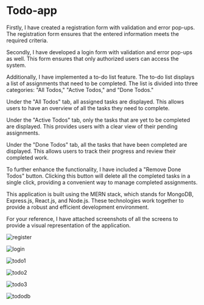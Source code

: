 # Todo-app

Firstly, I have created a registration form with validation and error pop-ups. The registration form ensures that the entered information meets the required criteria.

Secondly, I have developed a login form with validation and error pop-ups as well. This form ensures that only authorized users can access the system.

Additionally, I have implemented a to-do list feature. The to-do list displays a list of assignments that need to be completed. The list is divided into three categories: "All Todos," "Active Todos," and "Done Todos."

Under the "All Todos" tab, all assigned tasks are displayed. This allows users to have an overview of all the tasks they need to complete.

Under the "Active Todos" tab, only the tasks that are yet to be completed are displayed. This provides users with a clear view of their pending assignments.

Under the "Done Todos" tab, all the tasks that have been completed are displayed. This allows users to track their progress and review their completed work.

To further enhance the functionality, I have included a "Remove Done Todos" button. Clicking this button will delete all the completed tasks in a single click, providing a convenient way to manage completed assignments.

This application is built using the MERN stack, which stands for MongoDB, Express.js, React.js, and Node.js. These technologies work together to provide a robust and efficient development environment.

For your reference, I have attached screenshots of all the screens to provide a visual representation of the application.


![register](https://github.com/ShreyaChandurkar/Todo-app/assets/132133982/811a4358-d21f-4d07-aaf3-8ea4bcea1664)

![login](https://github.com/ShreyaChandurkar/Todo-app/assets/132133982/180c4017-cc5a-426f-8faa-1735d6b885d0)

![todo1](https://github.com/ShreyaChandurkar/Todo-app/assets/132133982/d0847d48-b793-4132-acab-eaeb05293c9f)

![todo2](https://github.com/ShreyaChandurkar/Todo-app/assets/132133982/51d9c298-5806-4990-8e77-96f9a2c2a2be)

![todo3](https://github.com/ShreyaChandurkar/Todo-app/assets/132133982/eb9a2d0a-c247-4421-8b37-60842157d00a)

![tododb](https://github.com/ShreyaChandurkar/Todo-app/assets/132133982/bf137565-d1f9-4f1a-9163-746ca9ffd9ba)

